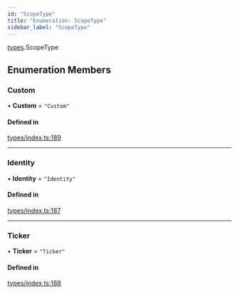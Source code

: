 ```yaml
---
id: "ScopeType"
title: "Enumeration: ScopeType"
sidebar_label: "ScopeType"
---
```


[types](../../../modules/Types/Types.md).ScopeType

## Enumeration Members

### Custom

• **Custom** = ``"Custom"``

#### Defined in

[types/index.ts:189](https://github.com/F-OBrien/polymesh-sdk/blob/012f1745/src/types/index.ts#L189)

___

### Identity

• **Identity** = ``"Identity"``

#### Defined in

[types/index.ts:187](https://github.com/F-OBrien/polymesh-sdk/blob/012f1745/src/types/index.ts#L187)

___

### Ticker

• **Ticker** = ``"Ticker"``

#### Defined in

[types/index.ts:188](https://github.com/F-OBrien/polymesh-sdk/blob/012f1745/src/types/index.ts#L188)
